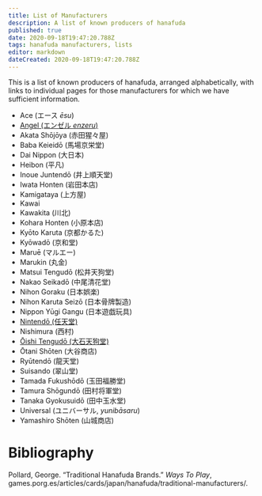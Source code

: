 ```yaml
---
title: List of Manufacturers
description: A list of known producers of hanafuda
published: true
date: 2020-09-18T19:47:20.788Z
tags: hanafuda manufacturers, lists
editor: markdown
dateCreated: 2020-09-18T19:47:20.788Z
---
```


This is a list of known producers of hanafuda, arranged alphabetically, with links to individual pages for those manufacturers for which we have sufficient information.
- Ace (エース *ēsu*)
- [Angel (エンゼル *enzeru*)](/en/hanafuda/manufacturers/angel)
- Akata Shōjōya (赤田猩々屋)
- Baba Keieidō (馬場京栄堂)
- Dai Nippon (大日本)
- Heibon (平凡)
- Inoue Juntendō (井上順天堂)
- Iwata Honten (岩田本店)
- Kamigataya (上方屋)
- Kawai
- Kawakita (川北)
- Kohara Honten (小原本店)
- Kyōto Karuta (京都かるた)
- Kyōwadō (京和堂)
- Maruē (マルエー)
- Marukin (丸金)
- Matsui Tengudō (松井天狗堂)
- Nakao Seikadō (中尾清花堂)
- Nihon Goraku (日本娯楽)
- Nihon Karuta Seizō (日本骨牌製造)
- Nippon Yūgi Gangu (日本遊戯玩具)
- [Nintendō (任天堂)](/en/hanafuda/manufacturers/nintendo)
- Nishimura (西村)
- [Ōishi Tengudō (大石天狗堂)](/en/hanafuda/manufacturers/oishitengudo)
- Ōtani Shōten (大谷商店)
- Ryūtendō (龍天堂)
- Suisando (翠山堂)
- Tamada Fukushōdō (玉田福勝堂)
- Tamura Shōgundō (田村将軍堂)
- Tanaka Gyokusuidō (田中玉水堂)
- Universal (ユニバーサル, *yunibāsaru*)
- Yamashiro Shōten (山城商店)
# Bibliography
Pollard, George. “Traditional Hanafuda Brands.” *Ways To Play*, games.porg.es/articles/cards/japan/hanafuda/traditional-manufacturers/.